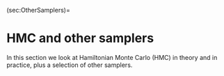 (sec:OtherSamplers)=
# HMC and other samplers

In this section we look at Hamiltonian Monte Carlo (HMC) in theory and in practice, plus a selection of other samplers.
